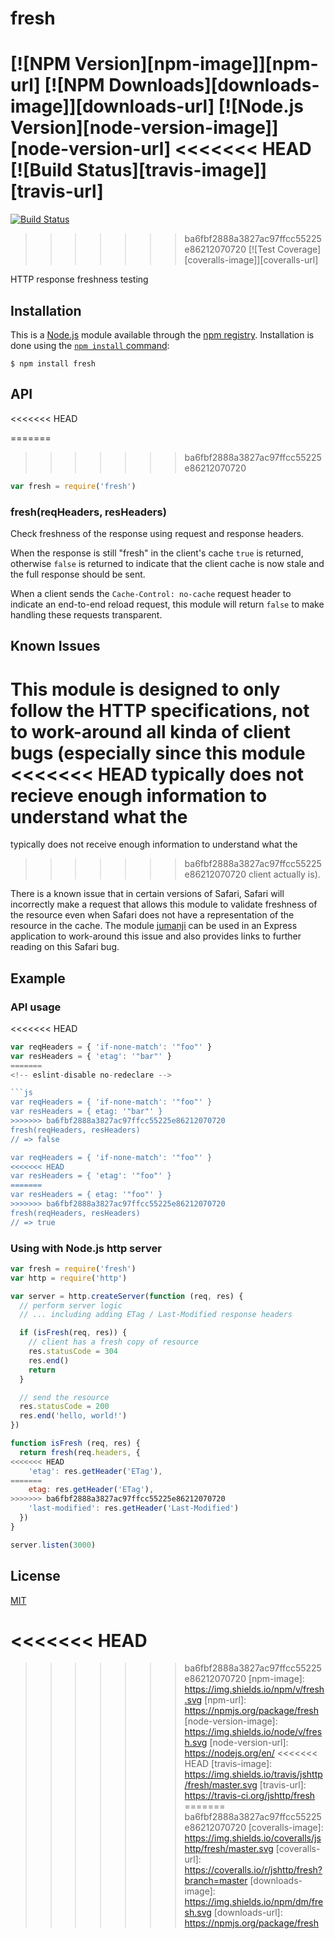 # fresh

[![NPM Version][npm-image]][npm-url]
[![NPM Downloads][downloads-image]][downloads-url]
[![Node.js Version][node-version-image]][node-version-url]
<<<<<<< HEAD
[![Build Status][travis-image]][travis-url]
=======
[![Build Status][ci-image]][ci-url]
>>>>>>> ba6fbf2888a3827ac97ffcc55225e86212070720
[![Test Coverage][coveralls-image]][coveralls-url]

HTTP response freshness testing

## Installation

This is a [Node.js](https://nodejs.org/en/) module available through the
[npm registry](https://www.npmjs.com/). Installation is done using the
[`npm install` command](https://docs.npmjs.com/getting-started/installing-npm-packages-locally):

```
$ npm install fresh
```

## API

<<<<<<< HEAD
<!-- eslint-disable no-unused-vars -->

=======
>>>>>>> ba6fbf2888a3827ac97ffcc55225e86212070720
```js
var fresh = require('fresh')
```

### fresh(reqHeaders, resHeaders)

Check freshness of the response using request and response headers.

When the response is still "fresh" in the client's cache `true` is
returned, otherwise `false` is returned to indicate that the client
cache is now stale and the full response should be sent.

When a client sends the `Cache-Control: no-cache` request header to
indicate an end-to-end reload request, this module will return `false`
to make handling these requests transparent.

## Known Issues

This module is designed to only follow the HTTP specifications, not
to work-around all kinda of client bugs (especially since this module
<<<<<<< HEAD
typically does not recieve enough information to understand what the
=======
typically does not receive enough information to understand what the
>>>>>>> ba6fbf2888a3827ac97ffcc55225e86212070720
client actually is).

There is a known issue that in certain versions of Safari, Safari
will incorrectly make a request that allows this module to validate
freshness of the resource even when Safari does not have a
representation of the resource in the cache. The module
[jumanji](https://www.npmjs.com/package/jumanji) can be used in
an Express application to work-around this issue and also provides
links to further reading on this Safari bug.

## Example

### API usage

<<<<<<< HEAD
<!-- eslint-disable no-redeclare, no-undef -->

```js
var reqHeaders = { 'if-none-match': '"foo"' }
var resHeaders = { 'etag': '"bar"' }
=======
<!-- eslint-disable no-redeclare -->

```js
var reqHeaders = { 'if-none-match': '"foo"' }
var resHeaders = { etag: '"bar"' }
>>>>>>> ba6fbf2888a3827ac97ffcc55225e86212070720
fresh(reqHeaders, resHeaders)
// => false

var reqHeaders = { 'if-none-match': '"foo"' }
<<<<<<< HEAD
var resHeaders = { 'etag': '"foo"' }
=======
var resHeaders = { etag: '"foo"' }
>>>>>>> ba6fbf2888a3827ac97ffcc55225e86212070720
fresh(reqHeaders, resHeaders)
// => true
```

### Using with Node.js http server

```js
var fresh = require('fresh')
var http = require('http')

var server = http.createServer(function (req, res) {
  // perform server logic
  // ... including adding ETag / Last-Modified response headers

  if (isFresh(req, res)) {
    // client has a fresh copy of resource
    res.statusCode = 304
    res.end()
    return
  }

  // send the resource
  res.statusCode = 200
  res.end('hello, world!')
})

function isFresh (req, res) {
  return fresh(req.headers, {
<<<<<<< HEAD
    'etag': res.getHeader('ETag'),
=======
    etag: res.getHeader('ETag'),
>>>>>>> ba6fbf2888a3827ac97ffcc55225e86212070720
    'last-modified': res.getHeader('Last-Modified')
  })
}

server.listen(3000)
```

## License

[MIT](LICENSE)

<<<<<<< HEAD
=======
[ci-image]: https://img.shields.io/github/workflow/status/jshttp/fresh/ci/master?label=ci
[ci-url]: https://github.com/jshttp/fresh/actions/workflows/ci.yml
>>>>>>> ba6fbf2888a3827ac97ffcc55225e86212070720
[npm-image]: https://img.shields.io/npm/v/fresh.svg
[npm-url]: https://npmjs.org/package/fresh
[node-version-image]: https://img.shields.io/node/v/fresh.svg
[node-version-url]: https://nodejs.org/en/
<<<<<<< HEAD
[travis-image]: https://img.shields.io/travis/jshttp/fresh/master.svg
[travis-url]: https://travis-ci.org/jshttp/fresh
=======
>>>>>>> ba6fbf2888a3827ac97ffcc55225e86212070720
[coveralls-image]: https://img.shields.io/coveralls/jshttp/fresh/master.svg
[coveralls-url]: https://coveralls.io/r/jshttp/fresh?branch=master
[downloads-image]: https://img.shields.io/npm/dm/fresh.svg
[downloads-url]: https://npmjs.org/package/fresh
